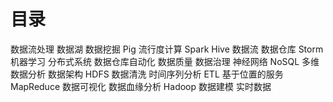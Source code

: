 # 目录
数据流处理
数据湖
数据挖掘
Pig
流行度计算
Spark
Hive
数据流
数据仓库
Storm
机器学习
分布式系统
数据仓库自动化
数据质量
数据治理
神经网络
NoSQL
多维数据分析
数据架构
HDFS
数据清洗
时间序列分析
ETL
基于位置的服务
MapReduce
数据可视化
数据血缘分析
Hadoop
数据建模
实时数据